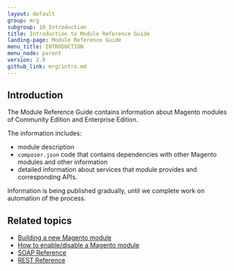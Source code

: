 ```yaml
---
layout: default
group: mrg
subgroup: 10_Introduction
title: Introduction to Module Reference Guide
landing-page: Module Reference Guide
menu_title: INTRODUCTION
menu_node: parent
version: 2.0
github_link: mrg/intro.md
---
```


## Introduction

The Module Reference Guide contains information about Magento modules of Community Edition and Enterprise Edition.

The information includes:

- module description
- `composer.json` code that contains dependencies with other Magento modules and other information
- detailed information about services that module provides and corresponding APIs.

Information is being published gradually, until we complete work on automation of the process.

<h2>Related topics</h2>

* <a href="{{site.gdeurl}}extension-dev-guide/bk-extension-dev-guide.html">Building a new Magento module</a>
* <a href="{{site.gdeurl}}extension-dev-guide/enable-module.html">How to enable/disable a Magento module</a>
* <a href="{{site.gdeurl}}soap/bk-soap.html">SOAP Reference</a>
* <a href="{{site.gdeurl}}rest/bk-rest.html">REST Reference</a>
